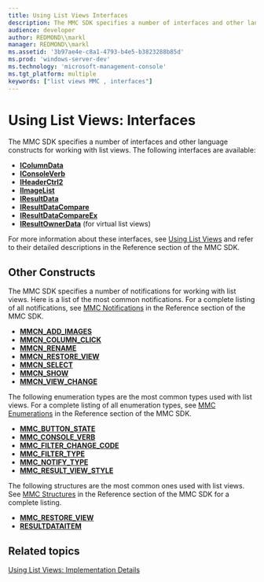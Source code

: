 ```yaml
---
title: Using List Views Interfaces
description: The MMC SDK specifies a number of interfaces and other language constructs for working with list views.
audience: developer
author: REDMOND\\markl
manager: REDMOND\\markl
ms.assetid: '3b97ae4e-c8a1-4793-b4e5-b3823288b85d'
ms.prod: 'windows-server-dev'
ms.technology: 'microsoft-management-console'
ms.tgt_platform: multiple
keywords: ["list views MMC , interfaces"]
---
```


# Using List Views: Interfaces

The MMC SDK specifies a number of interfaces and other language constructs for working with list views. The following interfaces are available:

-   [**IColumnData**](icolumndata.md)
-   [**IConsoleVerb**](iconsoleverb.md)
-   [**IHeaderCtrl2**](iheaderctrl2.md)
-   [**IImageList**](iimagelist.md)
-   [**IResultData**](iresultdata.md)
-   [**IResultDataCompare**](iresultdatacompare.md)
-   [**IResultDataCompareEx**](iresultdatacompareex.md)
-   [**IResultOwnerData**](iresultownerdata.md) (for virtual list views)

For more information about these interfaces, see [Using List Views](using-list-views.md) and refer to their detailed descriptions in the Reference section of the MMC SDK.

## Other Constructs

The MMC SDK specifies a number of notifications for working with list views. Here is a list of the most common notifications. For a complete listing of all notifications, see [MMC Notifications](mmc-notifications.md) in the Reference section of the MMC SDK.

-   [**MMCN\_ADD\_IMAGES**](mmcn-add-images.md)
-   [**MMCN\_COLUMN\_CLICK**](mmcn-column-click.md)
-   [**MMCN\_RENAME**](mmcn-rename.md)
-   [**MMCN\_RESTORE\_VIEW**](mmcn-restore-view.md)
-   [**MMCN\_SELECT**](mmcn-select.md)
-   [**MMCN\_SHOW**](mmcn-show.md)
-   [**MMCN\_VIEW\_CHANGE**](mmcn-view-change.md)

The following enumeration types are the most common types used with list views. For a complete listing of all enumeration types, see [MMC Enumerations](mmc-enumerations.md) in the Reference section of the MMC SDK.

-   [**MMC\_BUTTON\_STATE**](mmc-button-state.md)
-   [**MMC\_CONSOLE\_VERB**](mmc-console-verb.md)
-   [**MMC\_FILTER\_CHANGE\_CODE**](mmc-filter-change-code.md)
-   [**MMC\_FILTER\_TYPE**](mmc-filter-type.md)
-   [**MMC\_NOTIFY\_TYPE**](mmc-notify-type.md)
-   [**MMC\_RESULT\_VIEW\_STYLE**](mmc-result-view-style.md)

The following structures are the most common ones used with list views. See [MMC Structures](console-structures.md) in the Reference section of the MMC SDK for a complete listing.

-   [**MMC\_RESTORE\_VIEW**](mmc-restore-view.md)
-   [**RESULTDATAITEM**](resultdataitem.md)

## Related topics

<dl> <dt>

[Using List Views: Implementation Details](using-list-views-implementation-details.md)
</dt> </dl>

 

 





